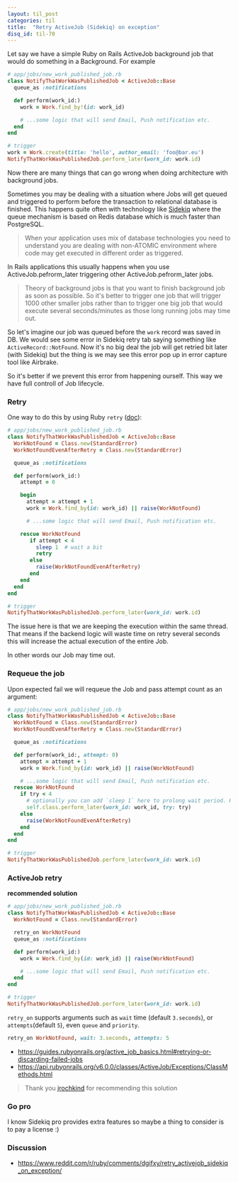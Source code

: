 ```yaml
---
layout: til_post
categories: til
title:  "Retry ActiveJob (Sidekiq) on exception"
disq_id: til-70
---
```



Let say we have a simple Ruby on Rails ActiveJob background job that
would do something in a Background. For example


```ruby
# app/jobs/new_work_published_job.rb
class NotifyThatWorkWasPublishedJob < ActiveJob::Base
  queue_as :notifications

  def perform(work_id:)
    work = Work.find_by!(id: work_id)

    # ...some logic that will send Email, Push notification etc.
  end
end

# trigger
work = Work.create(title: 'hello', author_email: 'foo@bar.eu')
NotifyThatWorkWasPublishedJob.perform_later(work_id: work.id)
```


Now there are many things that can go wrong when doing architecture with
background jobs.

Sometimes you may be dealing with a situation where
Jobs will get queued and triggered to perform before the transaction to
relational database is finished. This happens quite often with
technology like [Sidekiq](https://github.com/mperham/sidekiq) where the queue mechanism is based on Redis
database which is much faster than PostgreSQL.

> When your application uses mix of database technologies you need to understand you are dealing with non-ATOMIC environment where code may get executed in different order as triggered.

In Rails applications this usually happens when you use
ActiveJob.pefrorm_later triggering other ActiveJob.pefrorm_later jobs.

> Theory of background jobs is that you want to finish background job as soon as possible. So
> it's better to trigger one job that will trigger 1000 other smaller jobs
> rather than to trigger one big job that would execute several
> seconds/minutes as those long running jobs may time out.


So let's imagine our job was queued before the `work` record was
saved in DB. We would see some error in Sidekiq retry tab saying something
like `ActiveRecord::NotFound`. Now it's no big deal the job will get
retried bit later (with Sidekiq) but the thing is we may see this error
pop up in error capture tool like Airbrake.

So it's better if we prevent this error from  happening ourself. This way  we have full controll of Job
lifecycle.


### Retry

One way to do this by using Ruby `retry` ([doc](https://docs.ruby-lang.org/en/2.4.0/syntax/exceptions_rdoc.html)):


```ruby
# app/jobs/new_work_published_job.rb
class NotifyThatWorkWasPublishedJob < ActiveJob::Base
  WorkNotFound = Class.new(StandardError)
  WorkNotFoundEvenAfterRetry = Class.new(StandardError)

  queue_as :notifications

  def perform(work_id:)
    attempt = 0

    begin
      attempt = attempt + 1
      work = Work.find_by(id: work_id) || raise(WorkNotFound)

      # ...some logic that will send Email, Push notification etc.

    rescue WorkNotFound
       if attempt < 4
         sleep 1  # wait a bit
         retry
       else
         raise(WorkNotFoundEvenAfterRetry)
       end
    end
  end
end

# trigger
NotifyThatWorkWasPublishedJob.perform_later(work_id: work.id)
```

The issue here is that we are keeping the execution within the same
thread. That means if the backend logic will waste time on retry several
seconds this will increase the actual execution of the entire Job.

In other words our Job may time out.


### Requeue the job

Upon expected fail we will requeue the Job and pass attempt count as
an argument:


```ruby
# app/jobs/new_work_published_job.rb
class NotifyThatWorkWasPublishedJob < ActiveJob::Base
  WorkNotFound = Class.new(StandardError)
  WorkNotFoundEvenAfterRetry = Class.new(StandardError)

  queue_as :notifications

  def perform(work_id:, attempt: 0)
    attempt = attempt + 1
    work = Work.find_by(id: work_id) || raise(WorkNotFound)

    # ...some logic that will send Email, Push notification etc.
  rescue WorkNotFound
    if try < 4
      # optionally you can add `sleep 1` here to prolong wait period. However it's not recommended as that 1 second delay will hold up your BG job thread.
      self.class.perform_later(work_id: work_id, try: try)
    else
      raise(WorkNotFoundEvenAfterRetry)
    end
  end
end

# trigger
NotifyThatWorkWasPublishedJob.perform_later(work_id: work.id)
```




### ActiveJob retry

**recommended  solution**


```ruby
# app/jobs/new_work_published_job.rb
class NotifyThatWorkWasPublishedJob < ActiveJob::Base
  WorkNotFound = Class.new(StandardError)

  retry_on WorkNotFound
  queue_as :notifications

  def perform(work_id:)
    work = Work.find_by(id: work_id) || raise(WorkNotFound)

    # ...some logic that will send Email, Push notification etc.
  end
end

# trigger
NotifyThatWorkWasPublishedJob.perform_later(work_id: work.id)
```


`retry_on` supports arguments such as `wait` time (default `3.seconds`), or `attempts`(default `5`), even `queue` and `priority`.

```ruby
retry_on WorkNotFound, wait: 3.seconds, attempts: 5
```

* <https://guides.rubyonrails.org/active_job_basics.html#retrying-or-discarding-failed-jobs>
* <https://api.rubyonrails.org/v6.0.0/classes/ActiveJob/Exceptions/ClassMethods.html>


> Thank you [jrochkind](https://www.reddit.com/r/ruby/comments/dgifxy/retry_activejob_sidekiq_on_exception/f3dc097/) for recommending this solution

### Go pro

I know Sidekiq pro provides extra features so maybe a thing to consider is
to pay a license :) 

### Discussion


* <https://www.reddit.com/r/ruby/comments/dgifxy/retry_activejob_sidekiq_on_exception/>
